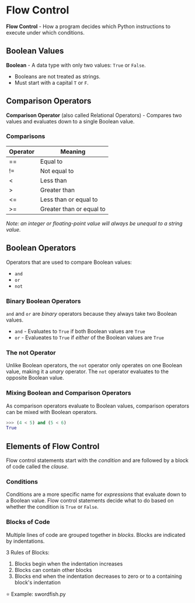# Flow Control

**Flow Control** - How a program decides which Python instructions to execute under which conditions.

## Boolean Values
**Boolean** - A data type with only two values: `True` or `False`.
- Booleans are not treated as strings.
- Must start with a capital `T` or `F`.

## Comparison Operators
**Comparison Operator** (also called Relational Operators) - Compares two values and evaluates down to a single Boolean value.

### Comparisons
| Operator | Meaning |
|---|---|
| == | Equal to |
| != | Not equal to |
| < | Less than |
| > | Greater than |
| <= | Less than or equal to |
| >= | Greater than or equal to|

_Note: an integer or floating-point value will always be unequal to a string value._

## Boolean Operators
Operators that are used to compare Boolean values:
- `and`
- `or`
- `not`

### Binary Boolean Operators
`and` and `or` are _binary_ operators because they always take two Boolean values.
- `and` - Evaluates to `True` if both Boolean values are `True`
- `or` - Evalueates to `True` if _either_ of the Boolean values are `True`

### The not Operator
Unlike Boolean operators, the `not` operator only operates on one Boolean value, making it a _unary_ operator. The `not` operator evaluates to the opposite Boolean value.

### Mixing Boolean and Comparison Operators
As comparison operators evaluate to Boolean values, comparison operators can be mixed with Boolean operators.

```python
>>> (4 < 5) and (5 < 6)
True
```

## Elements of Flow Control
Flow control statements start with the _condition_ and are followed by a block of code called the _clause_.

### Conditions
Conditions are a more specific name for _expressions_ that evaluate down to a Boolean value. Flow control statements decide what to do based on whether the condition is `True` or `False`.

### Blocks of Code
Multiple lines of code are grouped together in _blocks_. Blocks are indicated by indentations.

3 Rules of Blocks:
1. Blocks begin when the indentation increases
2. Blocks can contain other blocks
3. Blocks end when the indentation decreases to zero or to a containing block's indentation

:star: Example: swordfish.py
